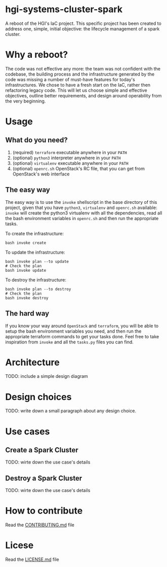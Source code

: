 # hgi-systems-cluster-spark

A reboot of the HGI's IaC project. This specific project has been created to
address one, simple, initial objective: the lifecycle management of a spark cluster.

# Why a reboot?

The code was not effective any more: the team was not confident with the
codebase, the building process and the infrastructure generated by the code
was missing a number of must-have features for today's infrastructures.
We chose to have a fresh start on the IaC, rather then refactoring legacy
code. This will let us choose simple and effective objectives, outline better
requirements, and design around operability from the very beginning.

# Usage

## What do you need?
1. (required) `terraform` executable anywhere in your `PATH`
2. (optional) `python3` interpreter anywhere in your `PATH`
3. (optional) `virtualenv` executable anywhere in your `PATH`
4. (optional) `openrc.sh` OpenStack's RC file, that you can get from
   OpenStack's web interface

## The easy way
The easy way is to use the `invoke` shellscript in the base directory of this
project, given that you have `python3`, `virtualenv` and `openrc.sh` available:
`invoke` will create the python3 virtualenv with all the dependencies, read all
the bash environment variables in `openrc.sh` and then run the appropriate
tasks.

To create the infrastructure:
```
bash invoke create
```

To update the infrastructure:
```
bash invoke plan --to update
# Check the plan
bash invoke update
```

To destroy the infrastructure:
```
bash invoke plan --to destroy
# Check the plan
bash invoke destroy
```

## The hard way
If you know your way around `OpenStack` and `terraform`, you will be able to
setup the bash environment variables you need, and then run the appropriate
terraform commands to get your tasks done. Feel free to take inspiration from
`invoke` and all the `tasks.py` files you can find.

# Architecture
TODO: include a simple design diagram

# Design choices
TODO: write down a small paragraph about any design choice.

# Use cases

## Create a Spark Cluster
TODO: wirte down the use case's details

## Destroy a Spark Cluster
TODO: wirte down the use case's details

# How to contribute
Read the [CONTRIBUTING.md](CONTRIBUTING.md) file

# Licese
Read the [LICENSE.md](LICENSE.md) file
